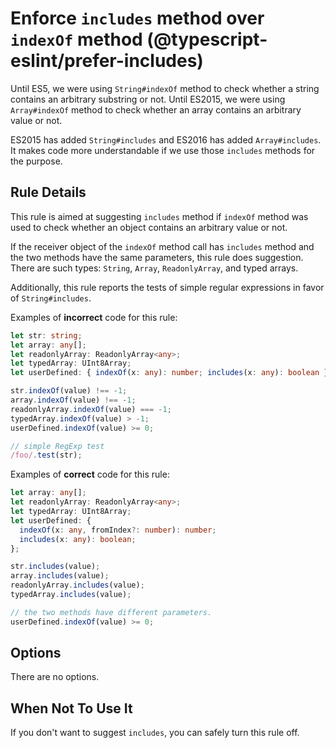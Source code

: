 # Enforce `includes` method over `indexOf` method (@typescript-eslint/prefer-includes)

Until ES5, we were using `String#indexOf` method to check whether a string contains an arbitrary substring or not.
Until ES2015, we were using `Array#indexOf` method to check whether an array contains an arbitrary value or not.

ES2015 has added `String#includes` and ES2016 has added `Array#includes`.
It makes code more understandable if we use those `includes` methods for the purpose.

## Rule Details

This rule is aimed at suggesting `includes` method if `indexOf` method was used to check whether an object contains an arbitrary value or not.

If the receiver object of the `indexOf` method call has `includes` method and the two methods have the same parameters, this rule does suggestion.
There are such types: `String`, `Array`, `ReadonlyArray`, and typed arrays.

Additionally, this rule reports the tests of simple regular expressions in favor of `String#includes`.

Examples of **incorrect** code for this rule:

```ts
let str: string;
let array: any[];
let readonlyArray: ReadonlyArray<any>;
let typedArray: UInt8Array;
let userDefined: { indexOf(x: any): number; includes(x: any): boolean };

str.indexOf(value) !== -1;
array.indexOf(value) !== -1;
readonlyArray.indexOf(value) === -1;
typedArray.indexOf(value) > -1;
userDefined.indexOf(value) >= 0;

// simple RegExp test
/foo/.test(str);
```

Examples of **correct** code for this rule:

```ts
let array: any[];
let readonlyArray: ReadonlyArray<any>;
let typedArray: UInt8Array;
let userDefined: {
  indexOf(x: any, fromIndex?: number): number;
  includes(x: any): boolean;
};

str.includes(value);
array.includes(value);
readonlyArray.includes(value);
typedArray.includes(value);

// the two methods have different parameters.
userDefined.indexOf(value) >= 0;
```

## Options

There are no options.

## When Not To Use It

If you don't want to suggest `includes`, you can safely turn this rule off.
